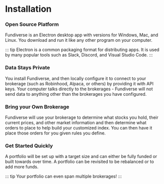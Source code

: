 # Installation

### Open Source Platform

Fundiverse is an Electron desktop app with versions for Windows, Mac, and Linux. You download and run it like any other program on your computer. 

::: tip
Electron is a common packaging format for distributing apps. It is used by many popular tools such as Slack, Discord, and Visual Studio Code.
:::


### Data Stays Private

You install Fundiverse, and then locally configure it to connect to your brokerage (such as Robinhood, Alpaca, or others) by providing it with API keys. Your computer talks directly to the brokerages - Fundiverse will not send data to anything other than the brokerages you have configured. 

### Bring your Own Brokerage

Fundiverse will use your brokerage to determine what stocks you hold, their current prices, and other market information and then determine
what orders to place to help build your customized index. You can then have it place those orders for you given rules you define.

### Get Started Quickly

A portfolio will be set up with a target size and can either be fully funded or built towards over time. A portfolio can be revisited to be rebalanced or to add more funds.

::: tip
Your portfolio can even span multiple brokerages!
:::

